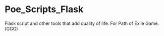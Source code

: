 # Poe_Scripts_Flask
Flask script and other tools that add quality of life. For Path of Exile Game. (GGG)
